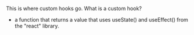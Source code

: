 This is where custom hooks go. What is a custom hook?

- a function that returns a value that uses useState() and useEffect() from the "react" library.
